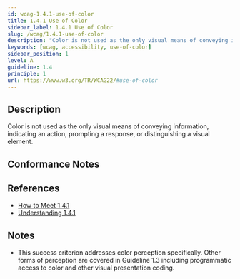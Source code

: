 ```yaml
---
id: wcag-1.4.1-use-of-color
title: 1.4.1 Use of Color
sidebar_label: 1.4.1 Use of Color
slug: /wcag/1.4.1-use-of-color
description: "Color is not used as the only visual means of conveying information, indicating an action, prompting a response, or distinguishing a visual element."
keywords: [wcag, accessibility, use-of-color]
sidebar_position: 1
level: A
guideline: 1.4
principle: 1
url: https://www.w3.org/TR/WCAG22/#use-of-color
---
```


## Description

Color is not used as the only visual means of conveying information, indicating an action, prompting a response, or distinguishing a visual element.

## Conformance Notes

<Project name="ads">
</Project>

<Project name="scix">
  <Support/>
</Project>

## References

- [How to Meet 1.4.1](https://www.w3.org/WAI/WCAG22/quickref/#use-of-color)
- [Understanding 1.4.1](https://www.w3.org/WAI/WCAG22/Understanding/use-of-color.html)

## Notes

- This success criterion addresses color perception specifically. Other forms of perception are covered in Guideline 1.3 including programmatic access to color and other visual presentation coding.

